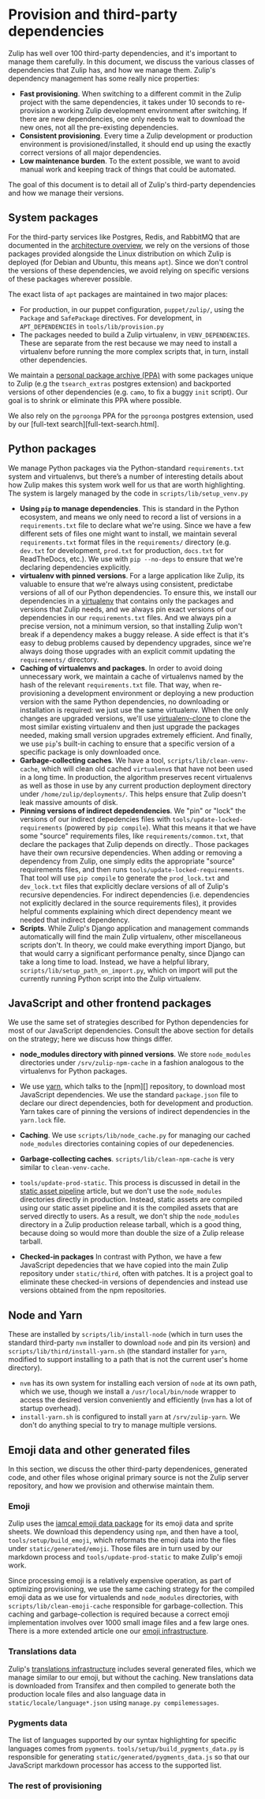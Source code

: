 # Provision and third-party dependencies

Zulip has well over 100 third-party dependencies, and it's important
to manage them carefully.  In this document, we discuss the various
classes of dependencies that Zulip has, and how we manage them.
Zulip's dependency management has some really nice properties:

* **Fast provisioning**.  When switching to a different commit in the
  Zulip project with the same dependencies, it takes under 10 seconds
  to re-provision a working Zulip development environment after
  switching.  If there are new dependencies, one only needs to wait to
  download the new ones, not all the pre-existing dependencies.
* **Consistent provisioning**.  Every time a Zulip development or
  production environment is provisioned/installed, it should end up
  using the exactly correct versions of all major dependencies.
* **Low maintenance burden**.  To the extent possible, we want to
  avoid manual work and keeping track of things that could be automated.

The goal of this document is to detail all of Zulip's third-party
dependencies and how we manage their versions.

## System packages

For the third-party services like Postgres, Redis, and RabbitMQ that
are documented in the
[architecture overview](architecture-overview.html), we rely on the
versions of those packages provided alongside the Linux distribution
on which Zulip is deployed (for Debian and Ubuntu, this means `apt`).
Since we don't control the versions of these dependencies, we avoid
relying on specific versions of these packages wherever possible.

The exact lista of `apt` packages are maintained in two major places:
* For production, in our puppet configuration, `puppet/zulip/`, using
  the `Package` and `SafePackage` directives.  For development, in
  `APT_DEPENDENCIES` in `tools/lib/provision.py`
* The packages needed to build a Zulip virtualenv, in
  `VENV_DEPENDENCIES`.  These are separate from the rest because we
  may need to install a virtualenv before running the more complex
  scripts that, in turn, install other dependencies.

We maintain a [personal package archive (PPA)][ppa] with some packages
unique to Zulip (e.g the `tsearch_extras` postgres extension) and
backported versions of other dependencies (e.g. `camo`, to fix a buggy
`init` script).  Our goal is to shrink or eliminate this PPA where
possible.

We also rely on the `pgroonga` PPA for the `pgroonga` postgres
extension, used by our [full-text search][full-text-search.html].

## Python packages

We manage Python packages via the Python-standard `requirements.txt`
system and virtualenvs, but there’s a number of interesting details
about how Zulip makes this system work well for us that are worth
highlighting.  The system is largely managed by the code in
`scripts/lib/setup_venv.py`

* **Using `pip` to manage dependencies**.  This is standard in the
  Python ecosystem, and means we only need to record a list of
  versions in a `requirements.txt` file to declare what we're using.
  Since we have a few different sets of files one might want to
  install, we maintain several `requirements.txt` format files in the
  `requirements/` directory (e.g. `dev.txt` for development,
  `prod.txt` for production, `docs.txt` for ReadTheDocs, etc.).  We
  use with `pip --no-deps` to ensure that we're declaring dependencies
  explicitly.
* **virtualenv with pinned versions**.  For a large application like
  Zulip, its valuable to ensure that we're always using consistent,
  predictabe versions of all of our Python dependencies.  To ensure
  this, we install our dependencies in a [virtualenv][] that contains
  only the packages and versions that Zulip needs, and we always pin
  exact versions of our dependencies in our `requirements.txt` files.
  And we always pin a precise version, not a minimum version, so that
  installing Zulip won't break if a dependency makes a buggy release.
  A side effect is that it's easy to debug problems caused by
  dependency upgrades, since we're always doing those upgrades with an
  explicit commit updating the `requirements/` directory.
* **Caching of virtualenvs and packages**.  In order to avoid doing
  unnecessary work, we maintain a cache of virtualenvs named by the
  hash of the relevant `requirements.txt` file.  That way, when
  re-provisioning a development environment or deploying a new
  production version with the same Python dependencies, no downloading
  or installation is required: we just use the same virtualenv.  When
  the only changes are upgraded versions, we'll use
  [virtualenv-clone][] to clone the most similar existing virtualenv
  and then just upgrade the packages needed, making small version
  upgrades extremely efficient.  And finally, we use `pip`'s built-in
  caching to ensure that a specific version of a specific package is
  only downloaded once.
* **Garbage-collecting caches**.  We have a tool,
  `scripts/lib/clean-venv-cache`, which will clean old cached
  `virtualenv`s that have not been used in a long time.  In
  production, the algorithm preserves recent virtualenvs as well as
  those in use by any current production deployment directory under
  `/home/zulip/deployments/`.  This helps ensure that Zulip doesn't
  leak massive amounts of disk.
* **Pinning versions of indirect depedendencies**.  We "pin" or "lock"
  the versions of our indirect depedencies files with
  `tools/update-locked-requirements` (powered by `pip compile`).  What
  this means it that we have some "source" requirements files, like
  `requirements/common.txt`, that declare the packages that Zulip
  depends on directly..  Those packages have their own recursive
  dependencies.  When adding or removing a dependency from Zulip, one
  simply edits the appropriate "source" requirements files, and then
  runs `tools/update-locked-requirements`.  That tool will use `pip
  compile` to generate the `prod_lock.txt` and `dev_lock.txt` files
  that explicitly declare versions of all of Zulip's recursive
  dependencies.  For indirect dependencies (i.e. dependencies not
  explicitly declared in the source requirements files), it provides
  helpful comments explaining which direct dependency meant we needed
  that indirect dependency.
* **Scripts**.  While Zulip's Django application and management
  commands automatically will find the main Zulip virtualenv, other
  miscellaneous scripts don't.  In theory, we could make everything
  import Django, but that would carry a significant performance
  penalty, since Django can take a long time to load.  Instead, we
  have a helpful library, `scripts/lib/setup_path_on_import.py`, which
  on import will put the currently running Python script into the
  Zulip virtualenv.

## JavaScript and other frontend packages

We use the same set of strategies described for Python dependencies
for most of our JavaScript dependencies.  Consult the above section
for details on the strategy; here we discuss how things differ.

* **node_modules directory with pinned versions**.  We store
  `node_modules` directories under `/srv/zulip-npm-cache` in a fashion
  analogous to the virtualenvs for Python packages.
* We use [yarn][], which talks to the [npm][] repository, to download
  most JavaScript dependencies.  We use the standard `package.json`
  file to declare our direct dependencies, both for development and
  production.  Yarn takes care of pinning the versions of indirect
  dependencies in the `yarn.lock` file.
* **Caching**.  We use `scripts/lib/node_cache.py` for managing our
  cached `node_modules` directories containing copies of our
  depedenencies.
* **Garbage-collecting caches**.  `scripts/lib/clean-npm-cache` is
  very similar to `clean-venv-cache`.
* `tools/update-prod-static`.  This process is discussed in detail in
  the [static asset pipeline](/front-end-build-process.html) article,
  but we don't use the `node_modules` directories directly in
  production.  Instead, static assets are compiled using our static
  asset pipeline and it is the compiled assets that are served
  directly to users.  As a result, we don't ship the `node_modules`
  directory in a Zulip production release tarball, which is a good
  thing, because doing so would more than double the size of a Zulip
  release tarball.

* **Checked-in packages** In contrast with Python, we have a few
JavaScript depedencies that we have copied into the main Zulip
repository under `static/third`, often with patches.  It is a project
goal to eliminate these checked-in versions of dependencies and
instead use versions obtained from the npm repositories.

## Node and Yarn

These are installed by `scripts/lib/install-node` (which in turn uses
the standard third-party `nvm` installer to download `node` and pin
its version) and `scripts/lib/third/install-yarn.sh` (the standard
installer for `yarn`, modified to support installing to a path that is
not the current user's home directory).

* `nvm` has its own system for installing each version of `node` at
its own path, which we use, though we install a `/usr/local/bin/node`
wrapper to access the desired version conveniently and efficiently
(`nvm` has a lot of startup overhead).
* `install-yarn.sh` is configured to install `yarn` at
  `/srv/zulip-yarn`.  We don't do anything special to try to manage
  multiple versions.

## Emoji data and other generated files

In this section, we discuss the other third-party dependenices,
generated code, and other files whose original primary source is not
the Zulip server repository, and how we provision and otherwise
maintain them.

### Emoji

Zulip uses the [iamcal emoji data package][iamcal] for its emoji data
and sprite sheets.  We download this dependency using `npm`, and then
have a tool, `tools/setup/build_emoji`, which reformats the emoji data
into the files under `static/generated/emoji`.  Those files are in
turn used by our markdown process and `tools/update-prod-static` to
make Zulip's emoji work.

Since processing emoji is a relatively expensive operation, as part of
optimizing provisioning, we use the same caching strategy for the
compiled emoji data as we use for virtualends and `node_modules`
directories, with `scripts/lib/clean-emoji-cache` responsible for
garbage-collection.  This caching and garbage-collection is required
because a correct emoji implementation involves over 1000 small image
files and a few large ones.  There is a more extended article one our
[emoji infrastructure](emoji.html).

### Translations data

Zulip's [translations infrastructure](translating.html) includes
several generated files, which we manage similar to our emoji, but
without the caching.  New translations data is downloaded from
Transifex and then compiled to generate both the production locale
files and also language data in `static/locale/language*.json` using
`manage.py compilemessages`.

### Pygments data

The list of languages supported by our syntax highlighting for
specific languages comes from `pygments`.
`tools/setup/build_pygments_data.py` is responsible for generating
`static/generated/pygments_data.js` so that our JavaScript markdown
processor has access to the supported list.

### The rest of provisioning

[virtualenv]: TODO
[virtualenv-clone]: TODO
[yarn]: TODO
[ppa]: TODO
[iamcal]: TODO

